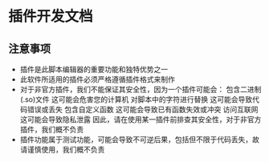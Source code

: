 # 插件开发文档
## 注意事项
- 插件是此脚本编辑器的重要功能和独特优势之一
- 此软件所适用的插件必须严格遵循插件格式来制作
- 对于非官方插件，我们不能保证其安全性，因为一个插件可能会：
  包含二进制(.so)文件 这可能会危害您的计算机
  对脚本中的字符进行替换 这可能会导致代码错误或丢失
  包含自定义函数 这可能会导致已有函数失效或冲突
  访问互联网 这可能会导致隐私泄露
因此，请在使用某一插件前排查其安全性，对于非官方插件，我们概不负责
- 插件功能属于测试功能，可能会导致不可逆后果，包括但不限于代码丢失，故请谨慎使用，我们概不负责
